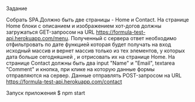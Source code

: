 Задание

Собрать SPA.Должно быть две страницы - Home и Contact. На странице Home блоки с описанием и изображением хот-догов должны загружаться GET-запросом на URL https://formula-test-api.herokuapp.com/menu. Полученный с сервера ответ необходимо отфильтровать по дате функцией которая будет получать на вход исходный массив и вернет массив только из тех элементов, у которых дата больше сегодняшней , и отрисовать их на странице Home. На странице Contact должны быть два input "Name" и "Email", textarea "Comment" и кнопка, при клике на которую данные формы отправляются на сервер. Данные отправлять POST-запросом на URL https://formula-test-api.herokuapp.com/contact

Запуск приложения
$ npm start